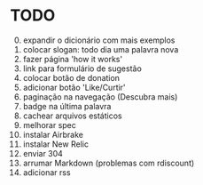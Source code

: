 # TODO
0. expandir o dicionário com mais exemplos
0. colocar slogan: todo dia uma palavra nova
0. fazer página 'how it works'
0. link para formulário de sugestão
0. colocar botão de donation
0. adicionar botão 'Like/Curtir'
1. paginação na navegação (Descubra mais)
1. badge na última palavra
1. cachear arquivos estáticos
1. melhorar spec
2. instalar Airbrake
2. instalar New Relic
3. enviar 304
3. arrumar Markdown (problemas com rdiscount)
3. adicionar rss
